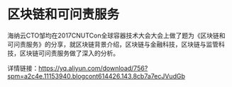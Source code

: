 # 区块链和可问责服务

海纳云CTO邹均在2017CNUTCon全球容器技术大会大会上做了题为《区块链和可问责服务》的分享，就区块链背景介绍，区块链与金融科技，区块链与监管科技，区块链可问责服务做了深入的分析。

详情链接：https://yq.aliyun.com/download/756?spm=a2c4e.11153940.blogcont614426.143.8cb7a7ecJVudGb
